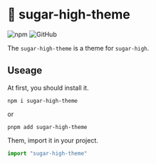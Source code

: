 # 🎨 sugar-high-theme

![npm](https://img.shields.io/npm/v/sugar-high-theme)
![GitHub](https://img.shields.io/github/license/yukiniro/sugar-high-theme)

The `sugar-high-theme` is a theme for `sugar-high`.

## Useage

At first, you should install it.

```shell
npm i sugar-high-theme
```

or

```shell
pnpm add sugar-high-theme
```

Them, import it in your project.

```javascript
import "sugar-high-theme"
```
